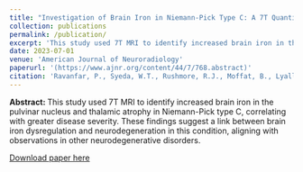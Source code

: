 ```yaml
---
title: "Investigation of Brain Iron in Niemann-Pick Type C: A 7T Quantitative Susceptibility Mapping Study"
collection: publications
permalink: /publication/
excerpt: 'This study used 7T MRI to identify increased brain iron in the pulvinar nucleus and thalamic atrophy in Niemann-Pick type C, correlating with greater disease severity. These findings suggest a link between brain iron dysregulation and neurodegeneration in this condition, aligning with observations in other neurodegenerative disorders.'
date: 2023-07-01
venue: 'American Journal of Neuroradiology'
paperurl: '(https://www.ajnr.org/content/44/7/768.abstract)'
citation: 'Ravanfar, P., Syeda, W.T., Rushmore, R.J., Moffat, B., Lyall, A.E., Merritt, A.H., Devenyi, G.A., Chakravarty, M.M., Desmond, P., Cropley, V.L. and Makris, N., 2023. Investigation of Brain Iron in Niemann-Pick Type C: A 7T Quantitative Susceptibility Mapping Study. American Journal of Neuroradiology, 44(7), pp.768-775.'
---
```


<b> Abstract: </b> This study used 7T MRI to identify increased brain iron in the pulvinar nucleus and thalamic atrophy in Niemann-Pick type C, correlating with greater disease severity. These findings suggest a link between brain iron dysregulation and neurodegeneration in this condition, aligning with observations in other neurodegenerative disorders.

[Download paper here](https://www.ajnr.org/content/44/7/768.abstract)
